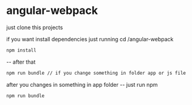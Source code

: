 # angular-webpack

just clone this projects

if you want install dependencies
just running cd /angular-webpack
``` bash
npm install
```
--
after that
``` bash
npm run bundle // if you change something in folder app or js file
```
after you changes in something in app folder -- just run npm 
``` bash
npm run bundle
```